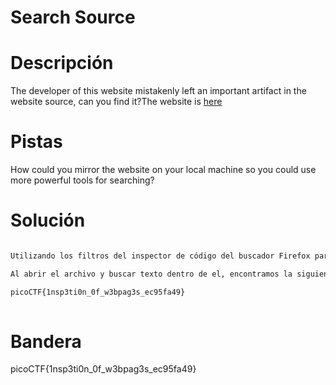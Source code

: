 # Search Source

# Descripción
The developer of this website mistakenly left an important artifact in the website source, can you find it?The website is [here](http://saturn.picoctf.net:52523/)
# Pistas
How could you mirror the website on your local machine so you could use more powerful tools for searching?
# Solución

```bash

Utilizando los filtros del inspector de código del buscador Firefox para desarrolladores, podemos encontrar la conincidencia del formato de bandera en el archivo style.css

Al abrir el archivo y buscar texto dentro de el, encontramos la siguiente bandera:

picoCTF{1nsp3ti0n_0f_w3bpag3s_ec95fa49}
 
```

# Bandera
picoCTF{1nsp3ti0n_0f_w3bpag3s_ec95fa49}